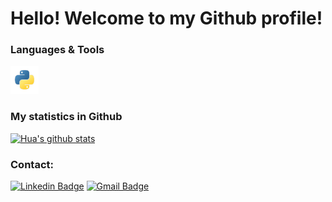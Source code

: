 # Hello! Welcome to my Github profile!


### Languages & Tools

<code><img height="45" src="https://raw.githubusercontent.com/github/explore/80688e429a7d4ef2fca1e82350fe8e3517d3494d/topics/python/python.png"></code>


### My statistics in Github
[![Hua's github stats](https://github-readme-stats.vercel.app/api?username=MarcoRodriguezRuiz&show_icons=true&theme=dark)](https://github.com/MarcoRodriguezRuiz/github-readme-stats)


### Contact: 
[![Linkedin Badge](https://img.shields.io/badge/-Marco_Rodríguez_Ruiz-blue?style=flat-square&logo=Linkedin&logoColor=white&link=https://https://www.linkedin.com/in/marcorodriguezruiz/)](https://www.linkedin.com/in/marcorodriguezruiz/)
[![Gmail Badge](https://img.shields.io/badge/-rod.ruiz.marco@gmail.com-c14438?style=flat-square&logo=Gmail&logoColor=white&link=mailto:rod.ruiz.marco@gmail.com)](mailto:rod.ruiz.marco@gmail.com)
